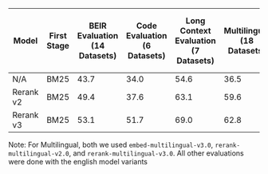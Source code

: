 | Model | First Stage| BEIR Evaluation (14 Datasets)| Code Evaluation (6 Datasets)| Long Context Evaluation (7 Datasets)| Multilingual (18 Datasets)| Semi-Structured Data Evaluation (5 Datasets)
| -------- | -------- | -------- | -------- | -------- | -------- |  -------- | 
|N/A|BM25|43.7|34.0|54.6|36.5|47.5|
|Rerank v2|BM25|49.4|37.6|63.1|59.6|59.7|
|Rerank v3|BM25|53.1|51.7|69.0|62.8|60.3|

Note: For Multilingual, both we used `embed-multilingual-v3.0`,  `rerank-multilingual-v2.0`, and `rerank-multilingual-v3.0`. All other evaluations were done with the english model variants